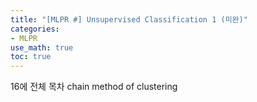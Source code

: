 ```yaml
---
title: "[MLPR #] Unsupervised Classification 1 (미완)"
categories:
- MLPR
use_math: true
toc: true
---
```


16에 전체 목차
chain method of clustering
